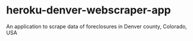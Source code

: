 # heroku-denver-webscraper-app
An application to scrape data of foreclosures in Denver county, Colorado, USA
